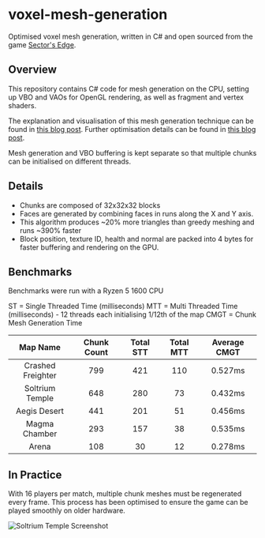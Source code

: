 # voxel-mesh-generation
Optimised voxel mesh generation, written in C# and open sourced from the game [Sector's Edge](https://sectorsedge.com).


## Overview
This repository contains C# code for mesh generation on the CPU, setting up VBO and VAOs for OpenGL rendering, as well as fragment and vertex shaders.

The explanation and visualisation of this mesh generation technique can be found in [this blog post](https://vercidium.com/blog/voxel-world-optimisations/). Further optimisation details can be found in [this blog post](https://vercidium.com/blog/p/3b429724-2237-4bbd-88aa-af327a7d6ebb/).

Mesh generation and VBO buffering is kept separate so that multiple chunks can be initialised on different threads.

## Details
- Chunks are composed of 32x32x32 blocks
- Faces are generated by combining faces in runs along the X and Y axis.
- This algorithm produces \~20% more triangles than greedy meshing and runs \~390% faster
- Block position, texture ID, health and normal are packed into 4 bytes for faster buffering and rendering on the GPU.

## Benchmarks
Benchmarks were run with a Ryzen 5 1600 CPU

ST = Single Threaded Time (milliseconds)
MTT = Multi Threaded Time (milliseconds) - 12 threads each initialising 1/12th of the map
CMGT = Chunk Mesh Generation Time

| Map Name          | Chunk Count | Total STT | Total MTT | Average CMGT |
|:-----------------:|:-----------:|:---------:|:---------:|:------------:|
| Crashed Freighter | 799         | 421       | 110       | 0.527ms      |
| Soltrium Temple   | 648         | 280       | 73        | 0.432ms      |
| Aegis Desert      | 441         | 201       | 51        | 0.456ms      |
| Magma Chamber     | 293         | 157       | 38        | 0.535ms      |
| Arena             | 108         | 30        | 12        | 0.278ms      |

## In Practice
With 16 players per match, multiple chunk meshes must be regenerated every frame. This process has been optimised to ensure the game can be played smoothly on older hardware.

![Soltrium Temple Screenshot](https://vercidium.com/blog/content/images/size/w2000/2020/01/cover-1.jpg)